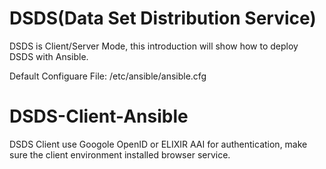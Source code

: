 # DSDS(Data Set Distribution Service)

DSDS is Client/Server Mode, this introduction will show how to deploy DSDS with Ansible.

Default Configuare File: /etc/ansible/ansible.cfg

# DSDS-Client-Ansible
DSDS Client use Googole OpenID or ELIXIR AAI for authentication, make sure the client environment installed browser service.
